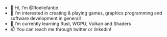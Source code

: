 - 👋 Hi, I’m @Roeliefantje
- 👀 I’m interested in creating & playing games, graphics programming and software development in general!
- 🌱 I’m currently learning Rust, WGPU, Vulkan and Shaders
- 📫 You can reach me through twitter or linkedin!

<!---
Roeliefantje/Roeliefantje is a ✨ special ✨ repository because its `README.md` (this file) appears on your GitHub profile.
You can click the Preview link to take a look at your changes.
--->
